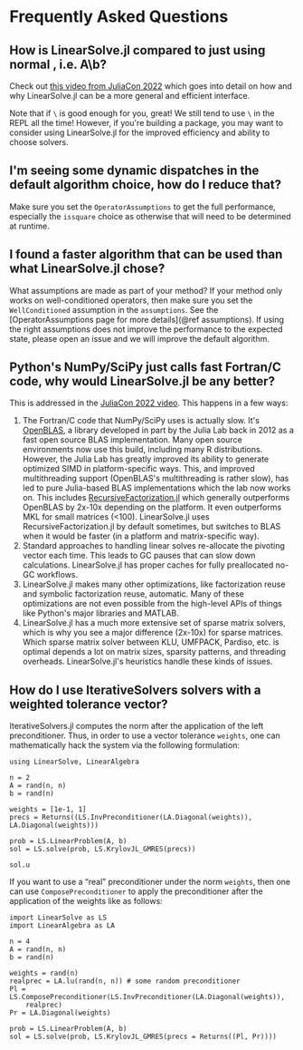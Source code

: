 # Frequently Asked Questions

## How is LinearSolve.jl compared to just using normal \, i.e. A\b?

Check out [this video from JuliaCon 2022](https://www.youtube.com/watch?v=JWI34_w-yYw) which goes
into detail on how and why LinearSolve.jl can be a more general and efficient interface.

Note that if `\` is good enough for you, great! We still tend to use `\` in the REPL all the time!
However, if you're building a package, you may want to consider using LinearSolve.jl for the improved
efficiency and ability to choose solvers.

## I'm seeing some dynamic dispatches in the default algorithm choice, how do I reduce that?

Make sure you set the `OperatorAssumptions` to get the full performance, especially the `issquare` choice
as otherwise that will need to be determined at runtime.

## I found a faster algorithm that can be used than what LinearSolve.jl chose?

What assumptions are made as part of your method? If your method only works on well-conditioned operators, then
make sure you set the `WellConditioned` assumption in the `assumptions`. See the
[OperatorAssumptions page for more details](@ref assumptions). If using the right assumptions does not improve
the performance to the expected state, please open an issue and we will improve the default algorithm.

## Python's NumPy/SciPy just calls fast Fortran/C code, why would LinearSolve.jl be any better?

This is addressed in the [JuliaCon 2022 video](https://www.youtube.com/watch?v=JWI34_w-yYw&t=182s). This happens in
a few ways:

 1. The Fortran/C code that NumPy/SciPy uses is actually slow. It's [OpenBLAS](https://github.com/OpenMathLib/OpenBLAS),
    a library developed in part by the Julia Lab back in 2012 as a fast open source BLAS implementation. Many
    open source environments now use this build, including many R distributions. However, the Julia Lab has greatly
    improved its ability to generate optimized SIMD in platform-specific ways. This, and improved multithreading support
    (OpenBLAS's multithreading is rather slow), has led to pure Julia-based BLAS implementations which the lab now
    works on. This includes [RecursiveFactorization.jl](https://github.com/JuliaLinearAlgebra/RecursiveFactorization.jl)
    which generally outperforms OpenBLAS by 2x-10x depending on the platform. It even outperforms MKL for small matrices
    (<100). LinearSolve.jl uses RecursiveFactorization.jl by default sometimes, but switches to BLAS when it would be
    faster (in a platform and matrix-specific way).
 2. Standard approaches to handling linear solves re-allocate the pivoting vector each time. This leads to GC pauses that
    can slow down calculations. LinearSolve.jl has proper caches for fully preallocated no-GC workflows.
 3. LinearSolve.jl makes many other optimizations, like factorization reuse and symbolic factorization reuse, automatic.
    Many of these optimizations are not even possible from the high-level APIs of things like Python's major libraries and MATLAB.
 4. LinearSolve.jl has a much more extensive set of sparse matrix solvers, which is why you see a major difference (2x-10x) for sparse
    matrices. Which sparse matrix solver between KLU, UMFPACK, Pardiso, etc. is optimal depends a lot on matrix sizes, sparsity patterns,
    and threading overheads. LinearSolve.jl's heuristics handle these kinds of issues.

## How do I use IterativeSolvers solvers with a weighted tolerance vector?

IterativeSolvers.jl computes the norm after the application of the left preconditioner.
Thus, in order to use a vector tolerance `weights`, one can mathematically
hack the system via the following formulation:

```@example FAQPrec
using LinearSolve, LinearAlgebra

n = 2
A = rand(n, n)
b = rand(n)

weights = [1e-1, 1]
precs = Returns((LS.InvPreconditioner(LA.Diagonal(weights)), LA.Diagonal(weights)))

prob = LS.LinearProblem(A, b)
sol = LS.solve(prob, LS.KrylovJL_GMRES(precs))

sol.u
```

If you want to use a “real” preconditioner under the norm `weights`, then one
can use `ComposePreconditioner` to apply the preconditioner after the application
of the weights like as follows:

```@example FAQ2
import LinearSolve as LS
import LinearAlgebra as LA

n = 4
A = rand(n, n)
b = rand(n)

weights = rand(n)
realprec = LA.lu(rand(n, n)) # some random preconditioner
Pl = LS.ComposePreconditioner(LS.InvPreconditioner(LA.Diagonal(weights)),
    realprec)
Pr = LA.Diagonal(weights)

prob = LS.LinearProblem(A, b)
sol = LS.solve(prob, LS.KrylovJL_GMRES(precs = Returns((Pl, Pr))))
```
